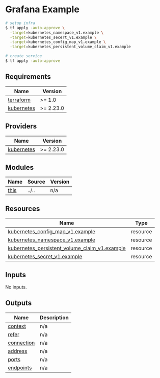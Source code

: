 # Grafana Example

```bash
# setup infra
$ tf apply -auto-approve \
  -target=kubernetes_namespace_v1.example \
  -target=kubernetes_secert_v1.example \
  -target=kubernetes_config_map_v1.example \
  -target=kubernetes_persistent_volume_claim_v1.example

# create service
$ tf apply -auto-approve
```

<!-- BEGIN_TF_DOCS -->
## Requirements

| Name | Version |
|------|---------|
| <a name="requirement_terraform"></a> [terraform](#requirement\_terraform) | >= 1.0 |
| <a name="requirement_kubernetes"></a> [kubernetes](#requirement\_kubernetes) | >= 2.23.0 |

## Providers

| Name | Version |
|------|---------|
| <a name="provider_kubernetes"></a> [kubernetes](#provider\_kubernetes) | >= 2.23.0 |

## Modules

| Name | Source | Version |
|------|--------|---------|
| <a name="module_this"></a> [this](#module\_this) | ../.. | n/a |

## Resources

| Name | Type |
|------|------|
| [kubernetes_config_map_v1.example](https://registry.terraform.io/providers/hashicorp/kubernetes/latest/docs/resources/config_map_v1) | resource |
| [kubernetes_namespace_v1.example](https://registry.terraform.io/providers/hashicorp/kubernetes/latest/docs/resources/namespace_v1) | resource |
| [kubernetes_persistent_volume_claim_v1.example](https://registry.terraform.io/providers/hashicorp/kubernetes/latest/docs/resources/persistent_volume_claim_v1) | resource |
| [kubernetes_secret_v1.example](https://registry.terraform.io/providers/hashicorp/kubernetes/latest/docs/resources/secret_v1) | resource |

## Inputs

No inputs.

## Outputs

| Name | Description |
|------|-------------|
| <a name="output_context"></a> [context](#output\_context) | n/a |
| <a name="output_refer"></a> [refer](#output\_refer) | n/a |
| <a name="output_connection"></a> [connection](#output\_connection) | n/a |
| <a name="output_address"></a> [address](#output\_address) | n/a |
| <a name="output_ports"></a> [ports](#output\_ports) | n/a |
| <a name="output_endpoints"></a> [endpoints](#output\_endpoints) | n/a |
<!-- END_TF_DOCS -->
